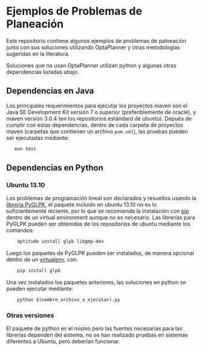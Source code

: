 # Ejemplos de Problemas de Planeación

Este repositorio contiene algunos ejemplos de problemas de
palneación junto con sus soluciones utilizando OptaPlanner y otras
metodologías sugeridas en la literatura.

Soluciones que no usan OptaPlanner utilizan python y algunas otras
dependencias listadas abajo.

## Dependencias en Java

Los principales requerimientos para ejecutar los proyectos maven
son el Java SE Development Kit versión 7 o superior
(preferiblemente de oracle), y maven versión 3.0.4 (en los
repositorios estándard de ubuntu). Depués de cumplir con estas
dependencias, dentro de cada carpeta de proyectos maven (carpetas
que contienen un archivo `pom.xml`), las pruebas pueden ser
ejecutadas mediante:

```sh
   mvn test
```

## Dependencias en Python

### Ubuntu 13.10

Los problemas de programación lineal son declarados y resueltos
usando la [librería PyGLPK](http://tfinley.net/software/pyglpk/discussion.html), el paquete incluido en ubuntu 13.10 no
es lo suficientemente reciente, por lo que se recomienda la
instalación con [pip](http://www.pip-installer.org/en/latest/) dentro de un virtual environment aunque no es
necesario. Las librerías para PyGLPK pueden ser obtenidas de los
repositorios de ubuntu mediante los comandos:

```sh
    aptitude install glpk libgmp-dev
```

Luego los paquetes de PyGLPK pueden ser instalados, de manera
opcional dentro de un [virtualenv](http://virtualenvwrapper.readthedocs.org/en/latest/), con:

```sh
    pip install glpk
```

Una vez instalados los paquetes anteriores, las soluciones en
python se pueden ejecutar mediante:

```sh
    python $(nombre_archivo_a_ejecutar).py
```


### Otras versiones

El paquete de python es el mismo pero las fuentes necesarias para
las librerías dependen del sistema, no se han realizado pruebas en
sistemas diferentes a Ubuntu, pero deberían funcionar.
